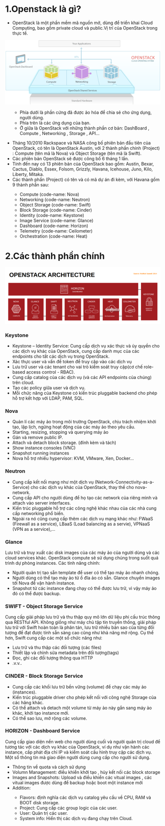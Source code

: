 # 1.Openstack là gì?

- OpenStack là một phần mềm mã nguồn mở, dùng để triển khai Cloud Computing, bao gồm private cloud và public.Vị trí của OpenStack trong thực tế.

<img src="https://github.com/lean15998/Openstack/blob/main/images/02.01.png">
 
 
<ul>
  <ul>
    <li> Phía dưới là phần cứng đã được ảo hóa để chia sẻ cho ứng dụng, người dùng.
    <li> Phía trên là các ứng dụng của bạn.
    <li> Ở giữa là OpenStack với những thành phần cơ bản: DashBoard , Compute , Networking , Storage , API…
  </ul>
</ul>

- Tháng 10/2010 Rackspace và NASA công bố phiên bản đầu tiên của OpenStack, có tên là OpenStack Austin, với 2 thành phần chính (Project) : Compute (tên mã là Nova) và Object Storage (tên mã là Swift).
- Các phiên bản OpenStack sẽ được công bố 6 tháng 1 lần.
- Tính đến nay có 13 phiên bản của OpenStack bao gồm: Austin, Bexar, Cactus, Diablo, Essex, Folsom, Grizzly, Havana, Icehouse, Juno, Kilo, Liberty, Mitaka.
- Các thành phần (Project) có tên và có mã dự án đi kèm, với Havana gồm 9 thành phần sau:

<ul>
  <ul>
    <li> Compute (code-name: Nova)
    <li> Networking (code-name: Neutron)
    <li> Object Storage (code-name: Swift)
    <li> Block Storage (code-name: Cinder)
    <li> Identity (code-name: Keystone)
    <li> Image Service (code-name: Glance)
    <li> Dashboard (code-name: Horizon)
    <li> Telemetry (code-name: Ceilometer)
    <li> Orchestration (code-name: Heat)
  </ul>
</ul>

# 2.Các thành phần chính

<img src="https://github.com/lean15998/Openstack/blob/main/images/02.02.png">


### Keystone

- Keystone – Identity Service: Cung cấp dịch vụ xác thực và ủy quyền cho các dịch vụ khác của OpenStack, cung cấp danh mục của các endpoints cho tất các dịch vụ trong OpenStack.
- Xác thực user và vấn đề token để truy cập vào các dịch vụ
- Lưu trữ user và các tenant cho vai trò kiểm soát truy cập(cơ chế role-based access control - RBAC).
- Cung cấp catalog của các dịch vụ (và các API endpoints của chúng) trên cloud.
- Tạo các policy giữa user và dịch vụ.
- Mỗi chức năng của Keystone có kiến trúc pluggable backend cho phép hỗ trợ kết hợp với LDAP, PAM, SQL.

### Nova

- Quản lí các máy ảo trong môi trường OpenStack, chịu trách nhiệm khởi tạo, lập lịch, ngừng hoạt động của các máy ảo theo yêu cầu.
- Starting, resizing, stopping và querying máy ảo
- Gán và remove public IP.
- Attach và detach block storage. (đính kèm và tách)
- Show instance consoles (VNC)
- Snapshot running instances
- Nova hỗ trợ nhiều hypervisor: KVM, VMware, Xen, Docker…

### Neutron

  - Cung cấp kết nối mạng như một dịch vụ (Network-Connectivity-as-a-Service) cho các dịch vụ khác của OpenStack, thay thế cho nova-network.
  - Cung cấp API cho người dùng để họ tạo các network của riêng mình và attach vào server interfaces.
  - Kiến trúc pluggable hỗ trợ các công nghệ khác nhau của các nhà cung cấp networking phổ biến.
  - Ngoài ra nó cũng cung cấp thêm các dịch vụ mạng khác như: FWaaS (Firewall as a service), LBaaS (Load balancing as a servie), VPNaaS (VPN as a service),...

### Glance

Lưu trữ và truy xuất các disk images của các máy ảo của người dùng và các cloud services khác. OpenStack compute sẽ sử dụng chúng trong suốt quá trình dự phòng instances. Các tính năng chính:

  - Người quản trị tạo sẵn template để user có thể tạo máy ảo nhanh chóng.
  - Người dùng có thể tạo máy ảo từ ổ đĩa ảo có sẵn. Glance chuyển images tới Nova để vận hành instance.
  - Snapshot từ các instance đang chạy có thể được lưu trữ, vì vậy máy ảo đó có thể được backup.


### SWIFT - Object Storage Service

Cung cấp giải pháp lưu trữ và thu thập quy mô lớn dữ liệu phi cấu trúc thông qua RESTful API. Không giống như máy chủ tập tin truyền thống, giải pháp lưu trữ với Swift hoàn toàn là phân tán, lưu trữ nhiều bản sao của từng đối tượng để đạt được tính sẵn sàng cao cũng như khả năng mở rộng. Cụ thể hơn, Swift cung cấp các một số chức năng như:

  - Lưu trữ và thu thập các đối tượng (các files)
  - Thiết lập và chỉnh sửa metadata trên đối tượng(tags)
  - Đọc, ghi các đối tượng thông qua HTTP
  - .v.v..

### CINDER - Block Storage Service

- Cung cấp các khối lưu trữ bền vững (volume) để chạy các máy ảo (instances).
- Kiến trúc pluggable driver cho phép kết nối với công nghệ Storage của các hãng khác.
- Có thể attach và detach một volume từ máy ảo này gắn sang máy ảo khác, khởi tạo instance mới.
- Có thể sao lưu, mở rộng các volume.

### HORIZON - Dashboard Service 

Cung cấp giao diện nền web cho người dùng cuối và người quản trị cloud để tương tác với các dịch vụ khác của OpenStack, ví dụ như vận hành các instance, cấp phát địa chỉ IP và kiểm soát cấu hình truy cập các dịch vụ. Một số thông tin mà giao diện người dùng cung cấp cho người sử dụng.

  - Thông tin về quota và cách sử dụng
  - Volumn Management: điều khiển khởi tạo , hủy kết nối các block storage
  - Images and Snapshots: Upload và điều khiển các vitual images , các vitual images được dùng để backup hoặc boot một instance mới
  - Addition:

<ul>
  <ul>
    <li> Flavors: định nghĩa các dịch vụ catalog yêu cầu về CPU, RAM và BOOT disk storage.
    <li> Project: Cung cấp các group logic của các user.
    <li> User: Quản trị các user.
    <li> System info: Hiển thị các dịch vụ đang chạy trên Cloud.
  </ul> 
</ul>
